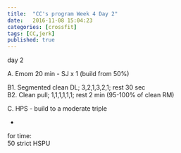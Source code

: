 ```yaml
---
title:  "CC's program Week 4 Day 2"
date:   2016-11-08 15:04:23
categories: [crossfit]
tags: [CC,jerk]
published: true
---
```

day 2

A. Emom 20 min - SJ x 1 (build from 50%)

B1. Segmented clean DL; 3,2,1,3,2,1; rest 30 sec  
B2. Clean pull; 1,1,1,1,1,1; rest 2 min (95-100% of clean RM)

C. HPS - build to a moderate triple

+

for time:  
50 strict HSPU
